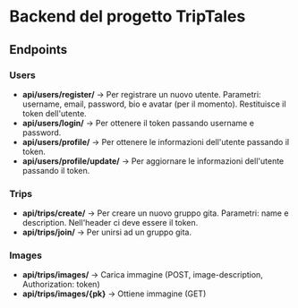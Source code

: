 # Backend del progetto TripTales
## Endpoints
### Users
<ul>
  <li><b>api/users/register/</b> -> Per registrare un nuovo utente. Parametri: username, email, password, bio e avatar (per il momento). Restituisce il token dell'utente.</li>
  <li><b>api/users/login/</b> -> Per ottenere il token passando username e password.</li>
  <li><b>api/users/profile/</b> -> Per ottenere le informazioni dell'utente passando il token.</li>
  <li><b>api/users/profile/update/</b> -> Per aggiornare le informazioni dell'utente passando il token.</li>
</ul>

### Trips
<ul>
  <li><b>api/trips/create/</b> -> Per creare un nuovo gruppo gita. Parametri: name e description. Nell'header ci deve essere il token.</li>
  <li><b>api/trips/join/</b> -> Per unirsi ad un gruppo gita.</li>
</ul>

### Images
<ul>
    <li><b>api/trips/images/</b> -> Carica immagine (POST, image-description, Authorization: token)</li>
    <li><b>api/trips/images/{pk}</b> -> Ottiene immagine (GET)</li>
</ul>